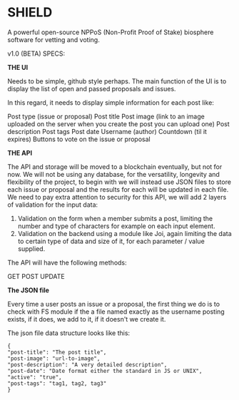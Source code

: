 # SHIELD
A powerful open-source NPPoS (Non-Profit Proof of Stake) biosphere software for vetting and voting.


v1.0 (BETA) SPECS:


**THE UI**

Needs to be simple, github style perhaps.
The main function of the UI is to display the list of open and passed proposals and issues.


In this regard, it needs to display simple information for each post like:


Post type (issue or proposal)
Post title
Post image (link to an image uploaded on the server when you create the post you can upload one)
Post description
Post tags
Post date
Username (author)
Countdown (til it expires)
Buttons to vote on the issue or proposal



**THE API**

The API and storage will be moved to a blockchain eventually, but not for now.
We will not be using any database, for the versatility, longevity and flexibility of the project, to begin with we will instead use JSON files to store each issue or proposal and the results for each will be updated in each file.
We need to pay extra attention to security for this API, we will add 2 layers of validation for the input data:


1. Validation on the form when a member submits a post, limiting the number and type of characters for example on each input element.
2. Validation on the backend using a module like Joi, again limiting the data to certain type of data and size of it, for each parameter / value supplied.


The API will have the following methods:


GET
POST
UPDATE


**The JSON file**

Every time a user posts an issue or a proposal, the first thing we do is to check with FS module if the a file named exactly as the username posting exists, if it does, we add to it, if it doesn't we create it.


The json file data structure looks like this:

```
{
"post-title": "The post title",
"post-image": "url-to-image",
"post-description": "A very detailed description",
"post-date": "Date format either the standard in JS or UNIX",
"active": "true",
"post-tags": "tag1, tag2, tag3"
}
```

